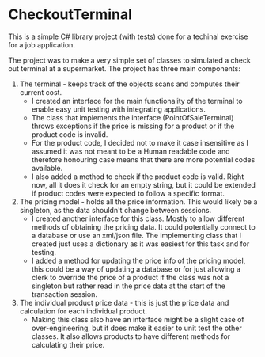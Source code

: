 # CheckoutTerminal
This is a simple C# library project (with tests) done for a techinal exercise for a job application.

The project was to make a very simple set of classes to simulated a check out terminal at a supermarket.
The project has three main components:
1. The terminal - keeps track of the objects scans and computes their current cost.
      * I created an interface for the main functionality of the terminal to enable easy unit testing with integrating applications.
      * The class that implements the interface (PointOfSaleTerminal) throws exceptions if the price is missing for a product or if the product code is invalid.
     * For the product code, I decided not to make it case insensitive as I assumed it was not meant to be a Human readable code and therefore honouring case means that there are more potential codes available.
      * I also added a method to check if the product code is valid. Right now, all it does it check for an empty string, but it could be extended if product codes were expected to follow a specific format.
2. The pricing model - holds all the price information. This would likely be a singleton, as the data shouldn't change between sessions.
      * I created another interface for this class. Mostly to allow different methods of obtaining the pricing data. It could potentially connect to a database or use an xml/json file. The implementing class that I created just uses a dictionary as it was easiest for this task and for testing.
      * I added a method for updating the price info of the pricing model, this could be a way of updating a database or for just allowing a clerk to override the price of a product if the class was not a singleton but rather read in the price data at the start of the transaction session.
3. The individual product price data - this is just the price data and calculation for each individual product.
     * Making this class also have an interface might be a slight case of over-engineering, but it does make it easier to unit test the other classes. It also allows  products to have different methods for calculating their price.
